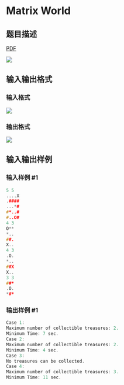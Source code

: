 # Matrix World

## 题目描述

[problemUrl]: https://uva.onlinejudge.org/index.php?option=com_onlinejudge&Itemid=8&category=14&page=show_problem&problem=1172

[PDF](https://uva.onlinejudge.org/external/102/p10231.pdf)

![](https://cdn.luogu.com.cn/upload/vjudge_pic/UVA10231/1e265fa72d06fa2c122ef3735762504827c02a2d.png)

## 输入输出格式

### 输入格式

![](https://cdn.luogu.com.cn/upload/vjudge_pic/UVA10231/cde9dc47e5f8f56f46279e708ed3f8da19991ca6.png)

### 输出格式

![](https://cdn.luogu.com.cn/upload/vjudge_pic/UVA10231/991b8a168688e2f2ad15355d0cf167ec81301258.png)

## 输入输出样例

### 输入样例 #1

```cpp
5 5
....X
.####
...*#
#*..#
#..O#
4 3
O**
*..
##.
X..
4 3
.O.
*..
##X
X..
3 3
##*
.O.
*#*
```


### 输出样例 #1

```cpp
Case 1:
Maximum number of collectible treasures: 2.
Minimum Time: 7 sec.
Case 2:
Maximum number of collectible treasures: 2.
Minimum Time: 4 sec.
Case 3:
No treasures can be collected.
Case 4:
Maximum number of collectible treasures: 3.
Minimum Time: 11 sec.
```



